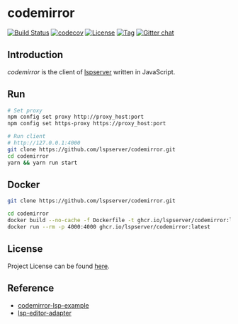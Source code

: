 # codemirror

[![Build Status](https://github.com/lspserver/codemirror/workflows/CI/badge.svg?branch=main&event=push)](https://github.com/lspserver/codemirror/actions?query=workflow%3ACI)
[![codecov](https://codecov.io/gh/lspserver/codemirror/branch/main/graph/badge.svg?token=FS77A6KD37)](https://codecov.io/gh/lspserver/codemirror)
[![License](https://img.shields.io/github/license/lspserver/codemirror.svg?color=brightgreen)](https://github.com/lspserver/codemirror/blob/main/LICENSE)
[![Tag](https://img.shields.io/github/tag/lspserver/codemirror.svg?color=brightgreen)](https://github.com/lspserver/codemirror/tags)
[![Gitter chat](https://badges.gitter.im/craftslab/lspserver.png)](https://gitter.im/craftslab/lspserver)



## Introduction

*codemirror* is the client of [lspserver](https://github.com/lspserver) written in JavaScript.



## Run

```bash
# Set proxy
npm config set proxy http://proxy_host:port
npm config set https-proxy https://proxy_host:port

# Run client
# http://127.0.0.1:4000
git clone https://github.com/lspserver/codemirror.git
cd codemirror
yarn && yarn run start
```



## Docker

```bash
git clone https://github.com/lspserver/codemirror.git

cd codemirror
docker build --no-cache -f Dockerfile -t ghcr.io/lspserver/codemirror:latest .
docker run --rm -p 4000:4000 ghcr.io/lspserver/codemirror:latest
```



## License

Project License can be found [here](LICENSE).



## Reference

- [codemirror-lsp-example](https://github.com/wylieconlon/codemirror-lsp-example)
- [lsp-editor-adapter](https://github.com/wylieconlon/lsp-editor-adapter)
